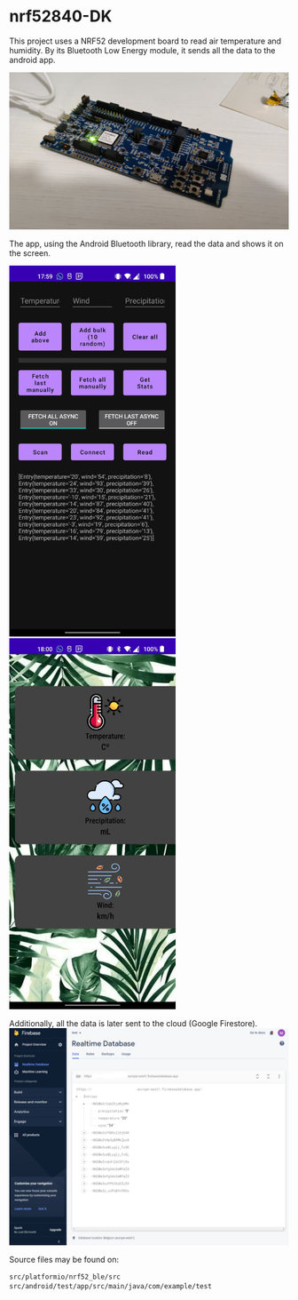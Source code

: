 # nrf52840-DK
This project uses a NRF52 development board to read air temperature and humidity. By its Bluetooth Low Energy module, it sends all the data to the android app.

<img src="./img/device.jpeg" alt="device" width="600"/>

The app, using the Android Bluetooth library, read the data and shows it on the screen. 

<img src="./img/screen1.jpeg" alt="first screen" width="300"/> <img src="./img/screen2.jpeg" alt="second screen" width="300"/>

Additionally, all the data is later sent to the cloud (Google Firestore).
<img src="./img/cloud.png" alt="cloud control panel" width="600"/>

Source files may be found on:
```bash
src/platformio/nrf52_ble/src
src/android/test/app/src/main/java/com/example/test
```
